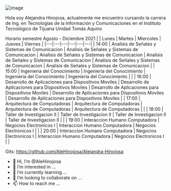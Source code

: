 
![image](https://user-images.githubusercontent.com/89555507/131084017-bbb96151-9638-4850-9977-0691a9cb179f.png)


Hola soy Alejandra Hinojosa, actualmente me encuentro cursando la carrera de Ing. en Tecnologías de la Información y Comunicaciones en el Instituto Tecnológico de Tijuana Unidad Tomás Aquino

Horario semestre Agosto - Diciembre 2021
|     |  Lunes | Martes  |  Miercoles | Jueves  |  Viernes |
|---|---|---|---|---|---|
| 14:00 |  Analisis de Señales y Sistemas de Comunicacion | Analisis de Señales y Sistemas de Comunicacion  | Analisis de Señales y Sistemas de Comunicacion | Analisis de Señales y Sistemas de Comunicacion  | Analisis de Señales y Sistemas de Comunicacion  | Analisis de Señales y Sistemas de Comunicacion  |
| 15:00 | Ingenieria del Conocimiento  | Ingenieria del Conocimiento  | Ingenieria del Conocimiento  | Ingenieria del Conocimiento  |   |
| 16:00 | Desarrollo de Aplicaciones para Dispositivos Moviles  | Desarrollo de Aplicaciones para Dispositivos Moviles  | Desarrollo de Aplicaciones para Dispositivos Moviles  | Desarrollo de Aplicaciones para Dispositivos Moviles  | Desarrollo de Aplicaciones para Dispositivos Moviles  |
| 17:00 | Arquitectura de Computadoras  | Arquitectura de Computadoras  | Arquitectura de Computadoras  | Arquitectura de Computadoras  |   |
| 18:00 | Taller de Investigacion II  | Taller de Investigacion II  | Taller de Investigacion II  | Taller de Investigacion II  |  |
| 19:00 | Interaccion Humano Computadora  | Negocios Electronicos I  | Interaccion Humano Computadora  | Negocios Electronicos I  |   |
| 20:00 | Interaccion Humano Computadora  | Negocios Electronicos I  | Interaccion Humano Computadora  | Negocios Electronicos I  |   |

Gits: https://github.com/AleHinojosa/Alejandra-Hinojosa



- 👋 Hi, I’m @AleHinojosa
- 👀 I’m interested in ...
- 🌱 I’m currently learning ...
- 💞️ I’m looking to collaborate on ...
- 📫 How to reach me ...

<!---
AleHinojosa/AleHinojosa is a ✨ special ✨ repository because its `README.md` (this file) appears on your GitHub profile.
You can click the Preview link to take a look at your changes.
--->
